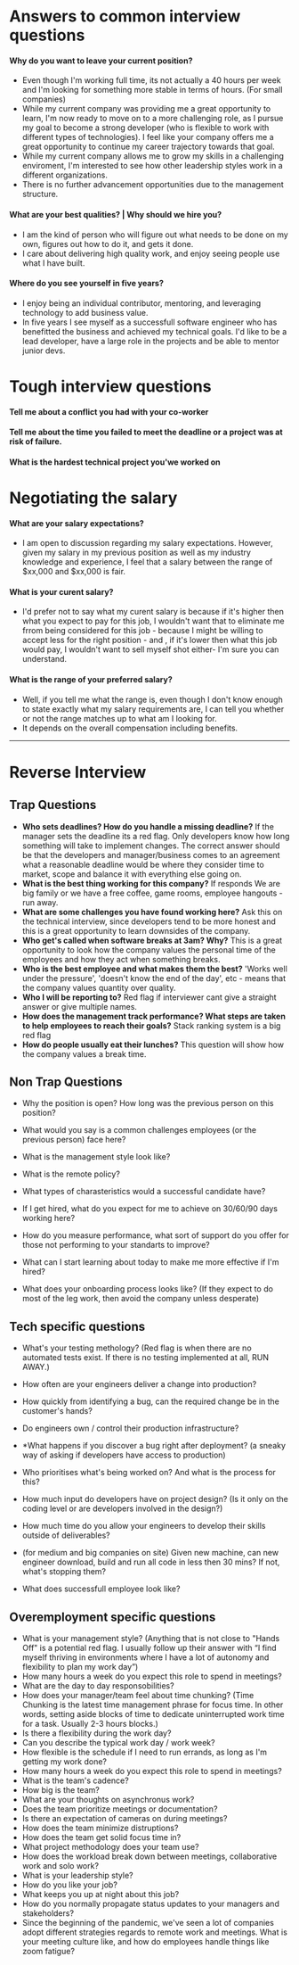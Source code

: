 # Answers to common interview questions

#### Why do you want to leave your current position?
* Even though I'm working full time, its not actually a 40 hours per week and I'm looking for something more stable in terms of hours. (For small companies)
* While my current company was providing me a great opportunity to learn, I'm now ready to move on to a more challenging role, as I pursue my goal to become a strong developer (who is flexible to work with different types of technologies). I feel like your company offers me a great opportunity to continue my career trajectory towards that goal.
* While my current company allows me to grow my skills in a challenging enviroment, I'm interested to see how other leadership styles work in a different organizations.
* There is no further advancement opportunities due to the management structure.

#### What are your best qualities? | Why should we hire you?
* I am the kind of person who will figure out what needs to be done on my own, figures out how to do it, and gets it done.
* I care about delivering high quality work, and enjoy seeing people use what I have built.

#### Where do you see yourself in five years?
* I enjoy being an individual contributor, mentoring, and leveraging technology to add business value.
* In five years I see myself as a successfull software engineer who has benefitted the business and achieved my technical goals. I'd like to be a lead developer, have a large role in the projects and be able to mentor junior devs.


# Tough interview questions

#### Tell me about a conflict you had with your co-worker
#### Tell me about the time you failed to meet the deadline or a project was at risk of failure.
#### What is the hardest technical project you'we worked on


# Negotiating the salary

#### What are your salary expectations?
* I am open to discussion regarding my salary expectations. However, given my salary in my previous position as well as my industry knowledge and experience, I feel that a salary between the range of $xx,000 and $xx,000 is fair.
#### What is your curent salary?
* I'd prefer not to say what my curent salary is because if it's higher then what you expect to pay for this job, I wouldn't want that to eliminate me frrom being considered for this job - because I might be willing to accept less for the right position - and , if it's lower then what this job would pay, I wouldn't want to sell myself shot either- I'm sure you can understand.
#### What is the range of your preferred salary?
* Well, if you tell me what the range is, even though I don't know enough to state exactly what my salary requirements are, I can tell you whether or not the range matches up to what am I looking for. 
* It depends on the overall compensation including benefits.

-----------------------------------------------------------------------------------------

# Reverse Interview

## Trap Questions
* **Who sets deadlines? How do you handle a missing deadline?**
If the manager sets the deadline its a red flag. Only developers know how long something will take to implement changes. The correct answer should be that the developers and manager/business comes to an agreement what a reasonable deadline would be where they consider time to market, scope and balance it with everything else going on.
* **What is the best thing working for this company?**
If responds We are big family or we have a free coffee, game rooms, employee hangouts - run away.
* **What are some challenges you have found working here?**
Ask this on the technical interview, since developers tend to be more honest and this is a great opportunity to learn downsides of the company.
* **Who get's called when software breaks at 3am? Why?**
This is a great opportunity to look how the company values the personal time of the employees and how they act when something breaks.
* **Who is the best employee and what makes them the best?**
'Works well under the pressure', 'doesn't know the end of the day', etc - means that the company values quantity over quality.
* **Who I will be reporting to?**
Red flag if interviewer cant give a straight answer or give multiple names.
* **How does the management track performance? What steps are taken to help employees to reach their goals?**
Stack ranking system is a big red flag
* **How do people usually eat their lunches?**
This question will show how the company values a break time.

## Non Trap Questions
* Why the position is open? How long was the previous person on this position?
* What would you say is a common challenges employees (or the previous person) face here?
* What is the management style look like?
* What is the remote policy?

* What types of charasteristics would a successful candidate have?
* If I get hired, what do you expect for me to achieve on 30/60/90 days working here?
* How do you measure performance, what sort of support do you offer for those not performing to your standarts to improve?
* What can I start learning about today to make me more effective if I'm hired?
* What does your onboarding process looks like? (If they expect to do most of the leg work, then avoid the company unless desperate)

## Tech specific questions
* What's your testing methology? (Red flag is when there are no automated tests exist. If there is no testing implemented at all, RUN AWAY.)
* How often are your engineers deliver a change into production?
* How quickly from identifying a bug, can the required change be in the customer's hands?
* Do engineers own / control their production infrastructure?
* *What happens if you discover a bug right after deployment? (a sneaky way of asking if developers have access to production)

* Who prioritises what's being worked on? And what is the process for this?
* How much input do developers have on project design? (Is it only on the coding level or are developers involved in the design?)

* How much time do you allow your engineers to develop their skills outside of deliverables?
* (for medium and big companies on site) Given new machine, can new engineer download, build and run all code in less then 30 mins? If not, what's stopping them?
* What does successfull employee look like?

## Overemployment specific questions
* What is your management style? (Anything that is not close to "Hands Off" is a potential red flag. I usually follow up their answer with “I find myself thriving in environments where I have a lot of autonomy and flexibility to plan my work day”)
* How many hours a week do you expect this role to spend in meetings?
* What are the day to day responsobilities?
* How does your manager/team feel about time chunking? (Time Chunking is the latest time management phrase for focus time. In other words, setting aside blocks of time to dedicate uninterrupted work time for a task. Usually 2-3 hours blocks.)
* Is there a flexibility during the work day?
* Can you describe the typical work day / work week?
* How flexible is the schedule if I need to run errands, as long as I'm getting my work done?
* How many hours a week do you expect this role to spend in meetings?
* What is the team's cadence?
* How big is the team?
* What are your thoughts on asynchronus work?
* Does the team prioritize meetings or documentation?
* Is there an expectation of cameras on during meetings?
* How does the team minimize distruptions?
* How does the team get solid focus time in?
* What project methodology does your team use?
* How does the workload break down between meetings, collaborative work and solo work?
* What is your leadership style?
* How do you like your job?
* What keeps you up at night about this job?
* How do you normally propagate status updates to your managers and stakeholders?
* Since the beginning of the pandemic, we've seen a lot of companies adopt different strategies regards to remote work and meetings. What is your meeting culture like, and how do employees handle things like zoom fatigue?



